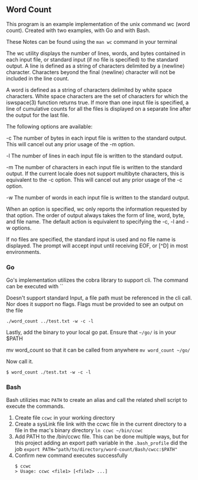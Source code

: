 ## Word Count

This program is an example implementation of the unix command wc (word count). Created with two examples, with Go and with Bash.

These Notes can be found using the `man wc` command in your terminal

The wc utility displays the number of lines, words, and bytes contained in each input file, or standard input (if no file is specified) to the standard output. A line is defined as a string of characters delimited by a ⟨newline⟩ character. Characters beyond the final ⟨newline⟩ character will not be included in the line count.

A word is defined as a string of characters delimited by white space characters. White space characters are the set of characters for which the iswspace(3) function returns true. If more than one input file is specified, a line of cumulative counts for all the files is displayed on a separate line after the output for the last file.

The following options are available:

-c The number of bytes in each input file is written to the standard output. This will cancel out any prior usage of the -m option.

-l The number of lines in each input file is written to the standard output.

-m The number of characters in each input file is written to the standard output. If the current locale does not support multibyte characters, this is equivalent to the -c option. This will cancel out any prior usage of the -c option.

-w The number of words in each input file is written to the standard output.

When an option is specified, wc only reports the information requested by that option. The order of output always takes the form of line, word, byte, and file name. The default action is equivalent to specifying the -c, -l and -w options.

If no files are specified, the standard input is used and no file name is displayed. The prompt will accept input until receiving EOF, or [^D] in most environments.

### Go

Go's implementation utilizes the cobra library to support cli. The command can be executed with ``

Doesn't support standard Input, a file path must be referenced in the cli call. Nor does it support no flags. Flags must
be provided to see an output on the file

`./word_count ../test.txt -w -c -l`

Lastly, add the binary to your local go pat. Ensure that `~/go/` is in your $PATH

mv word_count so that it can be called from anywhere `mv word_count ~/go/`

Now call it.

`$ word_count ./test.txt -w -c -l`
 

### Bash

Bash utilizies mac `PATH` to create an alias and call the related shell script to execute the commands.

1. Create file `ccwc` in your working directory
2. Create a sysLink file link with the ccwc file in the current directory to a file in the mac's binary directory
   `ln ccwc ~/bin/ccwc`
3. Add PATH to the /bin/ccwc file. This can be done multiple ways, but for this project adding an export path variable
   in the `.bash_profile` did the job
   `export PATH="path/to/directory/word-count/Bash/cwcc:$PATH"`
4. Confirm new command executes successfully
   ```
   $ ccwc
   > Usage: ccwc <file1> [<file2> ...]
   ```
